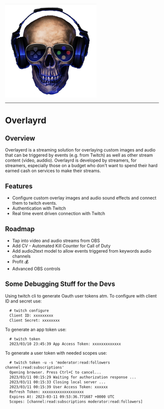 <img src=frontend/src/assets/logo.png width=300>

--------------------------------------------------------------------------------

# Overlayrd

## Overview

Overlayerd is a streaming solution for overlaying custom images and audio that can be triggered by events (e.g. from Twitch) as well as other stream content (video, auddio). Overlayrd is developed by streamers, for streamers, especially those on a budget who don't want to spend their hard earned cash on services to make their streams. 

## Features

* Configure custom overlay images and audio sound effects and connect them to twitch events.
* Authentication with Twitch
* Real time event driven connection with Twitch


## Roadmap

* Tap into video and audio streams from OBS
* Add CV - Automated Kill Counter for Call of Duty
* Add audio2text model to allow events triggered from keywords audio channels
* Profit :moneybag:
* Advanced OBS controls


## Some Debugging Stuff for the Devs

Using twitch cli to generate Oauth user tokens atm. To configure with client ID and secret use:
```
  # twitch configure
  Client ID: xxxxxxxxx
  Client Secret: xxxxxxxx
```
To generate an app token use:
```
  # twitch token
  2023/03/10 23:45:39 App Access Token: xxxxxxxxxxxxx
```

To generate a user token with needed scopes use:
```
  # twitch token -u -s 'moderator:read:followers channel:read:subscriptions'
  Opening browser. Press Ctrl+C to cancel...
  2023/03/11 00:15:29 Waiting for authorization response ...
  2023/03/11 00:15:33 Closing local server ...
  2023/03/11 00:15:39 User Access Token: xxxxxx
  Refresh Token: xxxxxxxxxxxxxxxxxxx
  Expires At: 2023-03-11 09:53:36.771687 +0000 UTC
  Scopes: [channel:read:subscriptions moderator:read:followers]
```